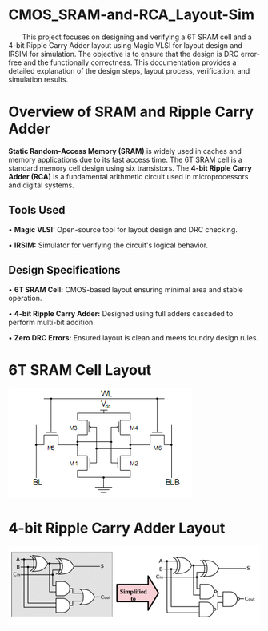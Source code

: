 # CMOS_SRAM-and-RCA_Layout-Sim
  &nbsp;&nbsp;&nbsp;&nbsp;&nbsp;&nbsp;&nbsp;This project focuses on designing and verifying a 6T SRAM cell and a 4-bit Ripple Carry Adder layout using Magic VLSI for layout design and IRSIM for simulation. The objective is to ensure that the design is DRC error-free and the functionally correctness. This documentation provides a detailed explanation of the design steps, layout process, verification, and simulation results.

# Overview of SRAM and Ripple Carry Adder

**Static Random-Access Memory (SRAM)** is widely used in caches and memory applications due to its fast access time. The 6T SRAM cell is a standard memory cell design using six transistors. The **4-bit Ripple Carry Adder (RCA)** is a fundamental arithmetic circuit used in microprocessors and digital systems.

## Tools Used

• **Magic VLSI:** Open-source tool for layout design and DRC checking. 

• **IRSIM:** Simulator for verifying the circuit's logical behavior. 

## Design Specifications

• **6T SRAM Cell:** CMOS-based layout ensuring minimal area and stable operation. 

• **4-bit Ripple Carry Adder:** Designed using full adders cascaded to perform multi-bit addition. 

• **Zero DRC Errors:** Ensured layout is clean and meets foundry design rules.


# 6T SRAM Cell Layout  
![pro](https://github.com/JagadeeshAJK/CMOS_SRAM-and-RCA_Layout-Sim/blob/main/6T-SRAM-Cell.png)
#  4-bit Ripple Carry Adder Layout
![pro](https://github.com/JagadeeshAJK/CMOS_SRAM-and-RCA_Layout-Sim/blob/main/converted.jpg)
